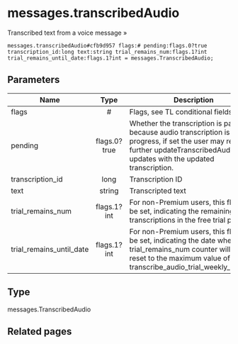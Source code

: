 # messages.transcribedAudio
Transcribed text from a voice message »

```
messages.transcribedAudio#cfb9d957 flags:# pending:flags.0?true transcription_id:long text:string trial_remains_num:flags.1?int trial_remains_until_date:flags.1?int = messages.TranscribedAudio;
```

## Parameters
| Name | Type | Description |
| ---- | :----: | ----------- |
| flags | # | Flags, see TL conditional fields |
| pending | flags.0?true | Whether the transcription is partial because audio transcription is still in progress, if set the user may receive further updateTranscribedAudio updates with the updated transcription. |
| transcription_id | long | Transcription ID |
| text | string | Transcripted text |
| trial_remains_num | flags.1?int | For non-Premium users, this flag will be set, indicating the remaining transcriptions in the free trial period. |
| trial_remains_until_date | flags.1?int | For non-Premium users, this flag will be set, indicating the date when the trial_remains_num counter will be reset to the maximum value of transcribe_audio_trial_weekly_number. |


## Type
messages.TranscribedAudio

## Related pages
